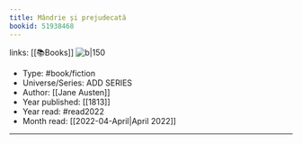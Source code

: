 ```yaml
---
title: Mândrie și prejudecată
bookid: 51938468
---
```

links: [[📚Books]] 
![b|150](https://i.gr-assets.com/images/S/compressed.photo.goodreads.com/books/1569145108l/51938468._SX318_SY475_.jpg)
* Type: #book/fiction 
* Universe/Series: ADD SERIES
* Author: [[Jane Austen]]
* Year published: [[1813]]
* Year read: #read2022  
* Month read: [[2022-04-April|April 2022]]  

---
